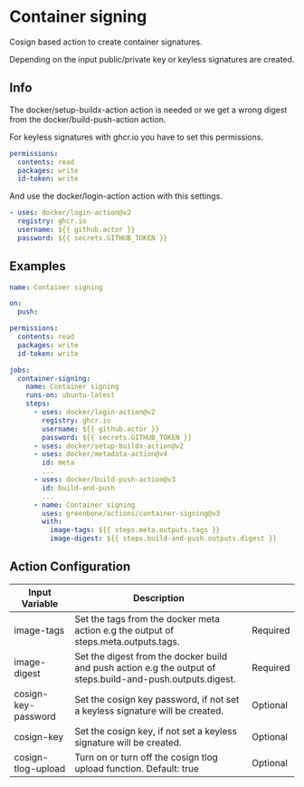 # Container signing

Cosign based action to create container signatures.

Depending on the input public/private key or keyless signatures are created.

## Info

The docker/setup-buildx-action action is needed or we get a wrong digest from
 the docker/build-push-action action.

For keyless signatures with ghcr.io you have to set this permissions.

```yml
permissions:
  contents: read
  packages: write
  id-token: write
```

And use the docker/login-action action with this settings.

```yml
- uses: docker/login-action@v2
  registry: ghcr.io
  username: ${{ github.actor }}
  password: ${{ secrets.GITHUB_TOKEN }}
```

## Examples

```yml
name: Container signing

on:
  push:

permissions:
  contents: read
  packages: write
  id-token: write

jobs:
  container-signing:
    name: Container signing
    runs-on: ubuntu-latest
    steps:
      - uses: docker/login-action@v2
        registry: ghcr.io
        username: ${{ github.actor }}
        password: ${{ secrets.GITHUB_TOKEN }}
      - uses: docker/setup-buildx-action@v2
      - uses: docker/metadata-action@v4
        id: meta
        ...
      - uses: docker/build-push-action@v3
        id: build-and-push
        ...
      - name: Container signing
        uses: greenbone/actions/container-signing@v3
        with:
          image-tags: ${{ steps.meta.outputs.tags }}
          image-digest: ${{ steps.build-and-push.outputs.digest }}
```

## Action Configuration

|Input Variable|Description| |
|--------------|-----------|--------|
|image-tags|Set the tags from the docker meta action e.g the output of steps.meta.outputs.tags.|Required|
|image-digest|Set the digest from the docker build and push action e.g the output of steps.build-and-push.outputs.digest.|Required|
|cosign-key-password|Set the cosign key password, if not set a keyless signature will be created.|Optional|
|cosign-key|Set the cosign key, if not set a keyless signature will be created.|Optional|
|cosign-tlog-upload|Turn on or turn off the cosign tlog upload function. Default: true|Optional|
